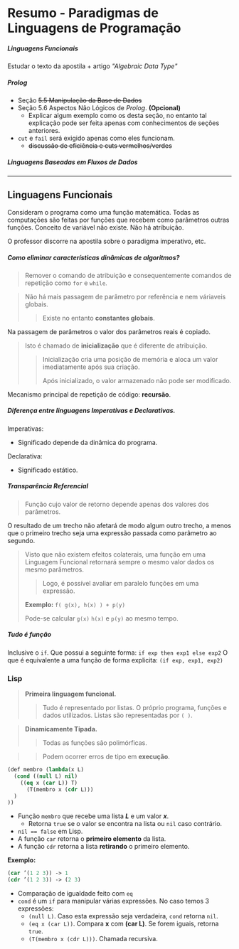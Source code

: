# Resumo - Paradigmas de Linguagens de Programação

##### Linguagens Funcionais
Estudar o texto da apostila + artigo _"Algebraic Data Type"_

##### _Prolog_
- Seção ~~5.5 Manipulação da Base de Dados~~
- Seção 5.6 Aspectos Não Lógicos de _Prolog_. **(Opcional)**
  + Explicar algum exemplo como os desta seção, no entanto tal explicação pode ser feita apenas com conhecimentos de seções anteriores.
- `cut` e `fail` será exigido apenas como eles funcionam.
  + ~~discussão de eficiência e cuts vermelhos/verdes~~

##### Linguagens Baseadas em Fluxos de Dados

---

## Linguagens Funcionais

Consideram o programa como uma função matemática. Todas as computações são feitas por funções que recebem como parâmetros outras funções.
Conceito de variável não existe. Não há atribuição.

O professor discorre na apostila sobre o paradigma imperativo, etc.

##### Como eliminar características dinâmicas de algoritmos?
> Remover o comando de atribuição e consequentemente comandos de repetição como `for` e `while`.

> Não há mais passagem de parâmetro por referência e nem váriaveis globais.
>> Existe no entanto **constantes globais**.

Na passagem de parâmetros o valor dos parâmetros reais é copiado.
> Isto é chamado de **inicialização** que é diferente de atribuição.
>> Inicialização cria uma posição de memória e aloca um valor imediatamente após sua criação.
>> 
>> Após inicializado, o valor armazenado não pode ser modificado.

Mecanismo principal de repetição de código: **recursão**.

##### Diferença entre linguagens Imperativas e Declarativas.
Imperativas:
- Significado depende da dinâmica do programa.

Declarativa:
- Significado estático.

##### Transparência Referencial
> Função cujo valor de retorno depende apenas dos valores dos parâmetros.

O resultado de um trecho não afetará de modo algum outro trecho, a menos que o primeiro trecho seja uma expressão passada como parâmetro ao segundo.

> Visto que não existem efeitos colaterais, uma função em uma Linguagem Funcional retornará sempre o mesmo valor dados os mesmo parâmetros.
>> Logo, é possível avaliar em paralelo funções em uma expressão.
>
> **Exemplo:** `f( g(x), h(x) ) + p(y)`
> 
> Pode-se calcular `g(x)` `h(x)` e `p(y)` ao mesmo tempo.

##### Tudo é função
Inclusive o `if`. Que possui a seguinte forma:
`if exp then exp1 else exp2`
O que é equivalente a uma função de forma explicita:
`(if exp, exp1, exp2)`

### Lisp

> **Primeira linguagem funcional.**
>> Tudo é representado por listas. O próprio programa, funções e dados utilizados.
>> Listas são representadas por `( )`.

> **Dinamicamente Tipada.**
>> Todas as funções são polimórficas.

>> Podem ocorrer erros de tipo em **execução**.

```lisp
(def membro (lambda(x L)
  (cond ((null L) nil)
    ((eq x (car L)) T)
      (T(membro x (cdr L)))
  )
))
```
- Função `membro` que recebe uma lista ***L*** e um valor ***x***.
  + Retorna `true` se o valor se encontra na lista ou `nil` caso contrário.
- `nil == false` em Lisp.
- A função `car` retorna o **primeiro elemento** da lista.
- A função `cdr` retorna a lista **retirando** o primeiro elemento.

**Exemplo:**
```lisp
(car ’(1 2 3)) -> 1
(cdr ’(1 2 3)) -> (2 3)
```
- Comparação de igualdade feito com `eq`
- `cond` é um `if` para manipular várias expressões. No caso temos 3 expressões:
  + `(null L)`. Caso esta expressão seja verdadeira, `cond` retorna `nil`.
  + `(eq x (car L))`. Compara **x** com **(car L)**. Se forem iguais, retorna `true`.
  + `(T(membro x (cdr L)))`. Chamada recursiva.
